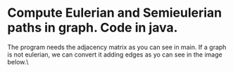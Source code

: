 # Compute Eulerian and Semieulerian paths in graph. Code in java.
The program needs the adjacency matrix as you can see in main.
If a graph is not eulerian, we can convert it adding edges as yo can see in the image below.\

